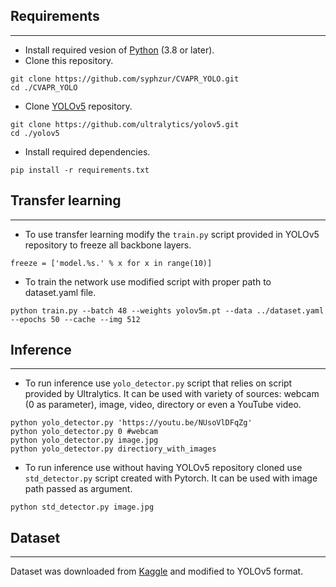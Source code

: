 ## Requirements
---
- Install required vesion of [Python](https://www.python.org/) (3.8 or later).
- Clone this repository.
```shell
git clone https://github.com/syphzur/CVAPR_YOLO.git
cd ./CVAPR_YOLO
```
- Clone [YOLOv5](https://github.com/ultralytics/yolov5) repository.
```
git clone https://github.com/ultralytics/yolov5.git
cd ./yolov5
```
- Install required dependencies.
```
pip install -r requirements.txt
```
## Transfer learning
---
- To use transfer learning modify the ```train.py``` script provided in YOLOv5 repository to freeze all backbone layers. 
```
freeze = ['model.%s.' % x for x in range(10)] 
```
- To train the network use modified script with proper path to dataset.yaml file.
```
python train.py --batch 48 --weights yolov5m.pt --data ../dataset.yaml --epochs 50 --cache --img 512
```
## Inference
---
- To run inference use ```yolo_detector.py``` script that relies on script provided by Ultralytics. It can be used with variety of sources: webcam (0 as parameter), image, video, directory or even a YouTube video.
```
python yolo_detector.py 'https://youtu.be/NUsoVlDFqZg'
python yolo_detector.py 0 #webcam
python yolo_detector.py image.jpg
python yolo_detector.py directiory_with_images
```
- To run inference use without having YOLOv5 repository cloned use ```std_detector.py``` script created with Pytorch. It can be used with image path passed as argument.
```
python std_detector.py image.jpg
```
## Dataset
---
Dataset was downloaded from [Kaggle](https://www.kaggle.com/aditya276/face-mask-dataset-yolo-format) and modified to YOLOv5 format.
